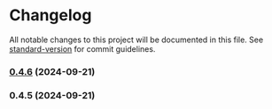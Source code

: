 # Changelog

All notable changes to this project will be documented in this file. See [standard-version](https://github.com/conventional-changelog/standard-version) for commit guidelines.

### [0.4.6](https://github.com/negahama/NegahamaOrg.ScalaScript/compare/v0.4.5...v0.4.6) (2024-09-21)

### 0.4.5 (2024-09-21)
